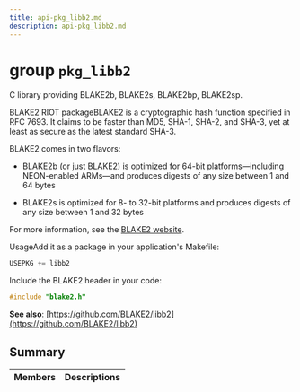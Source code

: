 ```yaml
---
title: api-pkg_libb2.md
description: api-pkg_libb2.md
---
```

# group `pkg_libb2` 

C library providing BLAKE2b, BLAKE2s, BLAKE2bp, BLAKE2sp.

BLAKE2 RIOT packageBLAKE2 is a cryptographic hash function specified in RFC 7693. It claims to be faster than MD5, SHA-1, SHA-2, and SHA-3, yet at least as secure as the latest standard SHA-3.

BLAKE2 comes in two flavors:

* BLAKE2b (or just BLAKE2) is optimized for 64-bit platforms—including NEON-enabled ARMs—and produces digests of any size between 1 and 64 bytes

* BLAKE2s is optimized for 8- to 32-bit platforms and produces digests of any size between 1 and 32 bytes

For more information, see the [BLAKE2 website](https://blake2.net/).

UsageAdd it as a package in your application's Makefile:

```cpp
USEPKG += libb2
```

Include the BLAKE2 header in your code:

```cpp
#include "blake2.h"
```

**See also**: [https://github.com/BLAKE2/libb2](https://github.com/BLAKE2/libb2)

## Summary

 Members                        | Descriptions                                
--------------------------------|---------------------------------------------

